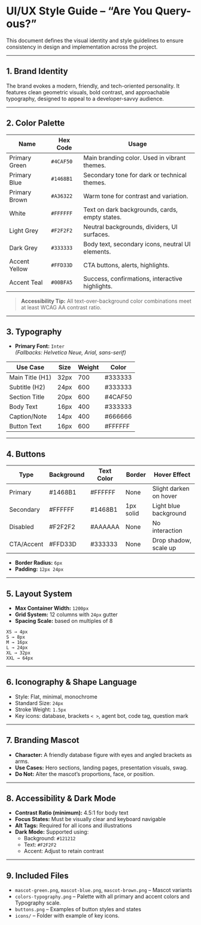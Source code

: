 # UI/UX Style Guide – “Are You Query-ous?”

This document defines the visual identity and style guidelines to ensure consistency in design and implementation across the project.

---

## 1. Brand Identity

The brand evokes a modern, friendly, and tech-oriented personality. It features clean geometric visuals, bold contrast, and approachable typography, designed to appeal to a developer-savvy audience.

---

## 2. Color Palette

| Name          | Hex Code  | Usage                                            |
| ------------- | --------- | ------------------------------------------------ |
| Primary Green | `#4CAF50` | Main branding color. Used in vibrant themes.     |
| Primary Blue  | `#1468B1` | Secondary tone for dark or technical themes.     |
| Primary Brown | `#A36322` | Warm tone for contrast and variation.            |
| White         | `#FFFFFF` | Text on dark backgrounds, cards, empty states.   |
| Light Grey    | `#F2F2F2` | Neutral backgrounds, dividers, UI surfaces.      |
| Dark Grey     | `#333333` | Body text, secondary icons, neutral UI elements. |
| Accent Yellow | `#FFD33D` | CTA buttons, alerts, highlights.                 |
| Accent Teal   | `#00BFA5` | Success, confirmations, interactive highlights.  |

> **Accessibility Tip:** All text-over-background color combinations meet at least WCAG AA contrast ratio.

---

## 3. Typography

- **Primary Font:** `Inter`  
  _(Fallbacks: Helvetica Neue, Arial, sans-serif)_

| Use Case        | Size | Weight | Color   |
| --------------- | ---- | ------ | ------- |
| Main Title (H1) | 32px | 700    | #333333 |
| Subtitle (H2)   | 24px | 600    | #333333 |
| Section Title   | 20px | 600    | #4CAF50 |
| Body Text       | 16px | 400    | #333333 |
| Caption/Note    | 14px | 400    | #666666 |
| Button Text     | 16px | 600    | #FFFFFF |

---

## 4. Buttons

| Type       | Background | Text Color | Border    | Hover Effect           |
| ---------- | ---------- | ---------- | --------- | ---------------------- |
| Primary    | #1468B1    | #FFFFFF    | None      | Slight darken on hover |
| Secondary  | #FFFFFF    | #1468B1    | 1px solid | Light blue background  |
| Disabled   | #F2F2F2    | #AAAAAA    | None      | No interaction         |
| CTA/Accent | #FFD33D    | #333333    | None      | Drop shadow, scale up  |

- **Border Radius:** `6px`
- **Padding:** `12px 24px`

---

## 5. Layout System

- **Max Container Width:** `1200px`
- **Grid System:** 12 columns with `24px` gutter
- **Spacing Scale:** based on multiples of 8

```text
XS → 4px
S → 8px
M → 16px
L → 24px
XL → 32px
XXL → 64px
```

---

## 6. Iconography & Shape Language

- Style: Flat, minimal, monochrome
- Standard Size: `24px`
- Stroke Weight: `1.5px`
- Key icons: database, brackets `< >`, agent bot, code tag, question mark

---

## 7. Branding Mascot

- **Character:** A friendly database figure with eyes and angled brackets as arms.
- **Use Cases:** Hero sections, landing pages, presentation visuals, swag.
- **Do Not:** Alter the mascot’s proportions, face, or position.

---

## 8. Accessibility & Dark Mode

- **Contrast Ratio (minimum):** 4.5:1 for body text
- **Focus States:** Must be visually clear and keyboard navigable
- **Alt Tags:** Required for all icons and illustrations
- **Dark Mode:** Supported using:
  - Background: `#121212`
  - Text: `#F2F2F2`
  - Accent: Adjust to retain contrast

---

## 9. Included Files

- `mascot-green.png`, `mascot-blue.png`, `mascot-brown.png` – Mascot variants
- `colors-typography.png` – Palette with all primary and accent colors and Typography scale.
- `buttons.png` – Examples of button styles and states
- `icons/` – Folder with example of key icons.
